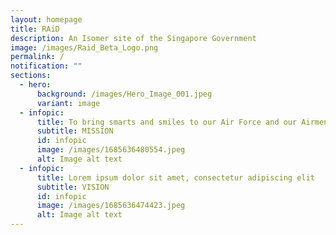 ```yaml
---
layout: homepage
title: RAiD
description: An Isomer site of the Singapore Government
image: /images/Raid_Beta_Logo.png
permalink: /
notification: ""
sections:
  - hero:
      background: /images/Hero_Image_001.jpeg
      variant: image
  - infopic:
      title: To bring smarts and smiles to our Air Force and our Airmen
      subtitle: MISSION
      id: infopic
      image: /images/1685636480554.jpeg
      alt: Image alt text
  - infopic:
      title: Lorem ipsum dolor sit amet, consectetur adipiscing elit
      subtitle: VISION
      id: infopic
      image: /images/1685636474423.jpeg
      alt: Image alt text
---
```

